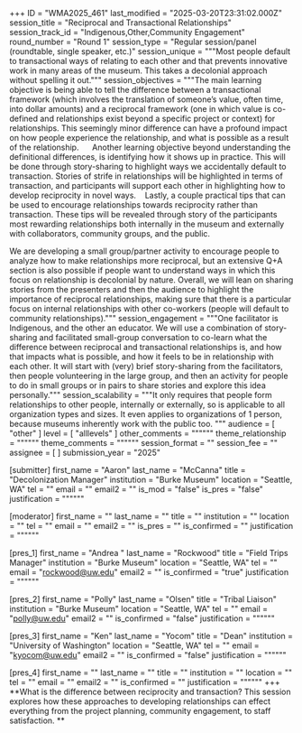 +++
ID = "WMA2025_461"
last_modified = "2025-03-20T23:31:02.000Z"
session_title = "Reciprocal and Transactional Relationships"
session_track_id = "Indigenous,Other,Community Engagement"
round_number = "Round 1"
session_type = "Regular session/panel (roundtable, single speaker, etc.)"
session_unique = """Most people default to transactional ways of relating to each other and that prevents innovative work in many areas of the museum. This takes a decolonial approach without spelling it out."""
session_objectives = """The main learning objective is being able to tell the difference between a transactional framework (which involves the translation of someone’s value, often time, into dollar amounts) and a reciprocal framework (one in which value is co-defined and relationships exist beyond a specific project or context) for relationships. This seemingly minor difference can have a profound impact on how people experience the relationship, and what is possible as a result of the relationship.   
 
Another learning objective beyond understanding the definitional differences, is identifying how it shows up in practice. This will be done through story-sharing to highlight ways we accidentally default to transaction. Stories of strife in relationships will be highlighted in terms of transaction, and participants will support each other in highlighting how to develop reciprocity in novel ways. 
 
Lastly, a couple practical tips that can be used to encourage relationships towards reciprocity rather than transaction. These tips will be revealed through story of the participants most rewarding relationships both internally in the museum and externally with collaborators, community groups, and the public.  

We are developing a small group/partner activity to encourage people to analyze how to make relationships more reciprocal, but an extensive Q+A section is also possible if people want to understand ways in which this focus on relationship is decolonial by nature. Overall, we will lean on sharing stories from the presenters and then the audience to highlight the importance of reciprocal relationships, making sure that there is a particular focus on internal relationships with other co-workers (people will default to community relationships)."""
session_engagement = """One facilitator is Indigenous, and the other an educator. We will use a combination of story-sharing and facilitated small-group conversation to co-learn what the difference between reciprocal and transactional relationships is, and how that impacts what is possible, and how it feels to be in relationship with each other. It will start with (very) brief story-sharing from the facilitators, then people volunteering in the large group, and then an activity for people to do in small groups or in pairs to share stories and explore this idea personally."""
session_scalability = """It only requires that people form relationships to other people, internally or externally, so is applicable to all organization types and sizes. It even applies to organizations of 1 person, because museums inherently work with the public too.
"""
audience = [ "other" ]
level = [ "alllevels" ]
other_comments = """"""
theme_relationship = """"""
theme_comments = """"""
session_format = ""
session_fee = ""
assignee = [  ]
submission_year = "2025"

[submitter]
first_name = "Aaron"
last_name = "McCanna"
title = "Decolonization Manager"
institution = "Burke Museum"
location = "Seattle, WA"
tel = ""
email = ""
email2 = ""
is_mod = "false"
is_pres = "false"
justification = """"""

[moderator]
first_name = ""
last_name = ""
title = ""
institution = ""
location = ""
tel = ""
email = ""
email2 = ""
is_pres = ""
is_confirmed = ""
justification = """"""

[pres_1]
first_name = "Andrea "
last_name = "Rockwood"
title = "Field Trips Manager"
institution = "Burke Museum"
location = "Seattle, WA"
tel = ""
email = "rockwood@uw.edu"
email2 = ""
is_confirmed = "true"
justification = """"""

[pres_2]
first_name = "Polly"
last_name = "Olsen"
title = "Tribal Liaison"
institution = "Burke Museum"
location = "Seattle, WA"
tel = ""
email = "polly@uw.edu"
email2 = ""
is_confirmed = "false"
justification = """"""

[pres_3]
first_name = "Ken"
last_name = "Yocom"
title = "Dean"
institution = "University of Washington"
location = "Seattle, WA"
tel = ""
email = "kyocom@uw.edu"
email2 = ""
is_confirmed = "false"
justification = """"""

[pres_4]
first_name = ""
last_name = ""
title = ""
institution = ""
location = ""
tel = ""
email = ""
email2 = ""
is_confirmed = ""
justification = """"""
+++
**What is the difference between reciprocity and transaction? This session explores how these approaches to developing relationships can effect everything from the project planning, community engagement, to staff satisfaction. ** 
